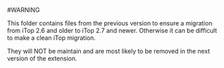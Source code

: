 #WARNING

This folder contains files from the previous version to ensure a migration from iTop 2.6 and older to iTop 2.7 and newer. Otherwise it can be difficult to make a clean iTop migration.

They will NOT be maintain and are most likely to be removed in the next version of the extension.